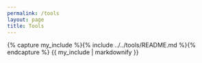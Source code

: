 ```yaml
---
permalink: /tools
layout: page
title: Tools
---
```



{% capture my_include %}{% include ../../tools/README.md %}{% endcapture %}
{{ my_include | markdownify }}
